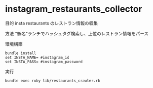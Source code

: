 # instagram_restaurants_collector

目的
insta restaurants のレストラン情報の収集

方法
"駅名"ランチでハッシュタグ検索し、上位のレストラン情報をパース

環境構築
```
bundle install
set INSTA_NAME= #instagram_id
set INSTA_PASS= #instagram_password
```

実行
```
bundle exec ruby lib/restaurants_crawler.rb
```